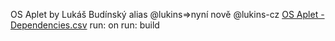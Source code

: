 OS Aplet by Lukáš Budínský alias @lukins=>nyní nově @lukins-cz
[OS Aplet - Dependencies.csv](https://github.com/lukins-cz/OS-Aplet-/files/13577570/OS.Aplet.-.Dependencies.csv)
run: on
run: build
